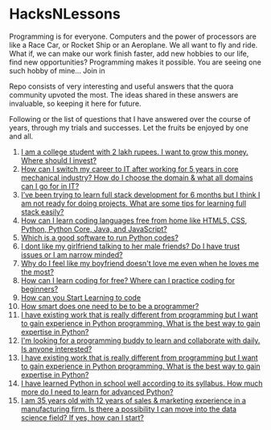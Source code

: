 # HacksNLessons
Programming is for everyone. Computers and the power of processors are like a Race Car, or Rocket Ship or an Aeroplane. We all want to fly and ride. What if, we can make our work finish faster, add new hobbies to our life, find new opportunities? Programming makes it possible. You are seeing one such hobby of mine... Join in

Repo consists of very interesting and useful answers that the quora community upvoted the most. The ideas shared in these answers are invaluable, so keeping it here for future.

Following or the list of questions that I have answered over the course of years, through my trials and successes. Let the fruits be enjoyed by one and all.

1. [I am a college student with 2 lakh rupees. I want to grow this money. Where should I invest?](/q_1.html)
2. [How can I switch my career to IT after working for 5 years in core mechanical industry? How do I choose the domain & what all domains can I go for in IT?](/q_2.html)
3. [I’ve been trying to learn full stack development for 6 months but I think I am not ready for doing projects. What are some tips for learning full stack easily?](/q_3.html)
4. [How can I learn coding languages free from home like HTML5, CSS, Python, Python Core, Java, and JavaScript?](/q_4.html)
5. [Which is a good software to run Python codes?](/q_5.html)
6. [I dont like my girlfriend talking to her male friends? Do I have trust issues or I am narrow minded?](/q_6.html)
7. [Why do I feel like my boyfriend doesn't love me even when he loves me the most?](/q_7.html)
8. [How can I learn coding for free? Where can I practice coding for beginners?](/q_8.html)
9. [How can you Start Learning to code](/q_9.html)
10. [How smart does one need to be to be a programmer?](/q_10.html)
11. [I have existing work that is really different from programming but I want to gain experience in Python programming. What is the best way to gain expertise in Python?](/q_11.html)
12. [I'm looking for a programming buddy to learn and collaborate with daily. Is anyone interested?](/q_12.html)
13. [I have existing work that is really different from programming but I want to gain experience in Python programming. What is the best way to gain expertise in Python?](/q_13.html)
14. [I have learned Python in school well according to its syllabus. How much more do I need to learn for advanced Python?](/q_14.html)
15. [I am 35 years old with 12 years of sales & marketing experience in a manufacturing firm. Is there a possibility I can move into the data science field? If yes, how can I start?](/q_15.html)